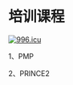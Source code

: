 # 培训课程


[![996.icu](https://img.shields.io/badge/link-996.icu-red.svg)](https://996.icu)

1、PMP

2、PRINCE2
